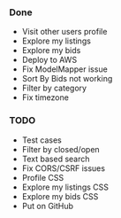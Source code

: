 ### Done

- Visit other users profile
- Explore my listings
- Explore my bids
- Deploy to AWS
- Fix ModelMapper issue
- Sort By Bids not working
- Filter by category
- Fix timezone



### TODO
- Test cases
- Filter by closed/open
- Text based search
- Fix CORS/CSRF issues
- Profile CSS
- Explore my listings CSS
- Explore my bids CSS
- Put on GitHub